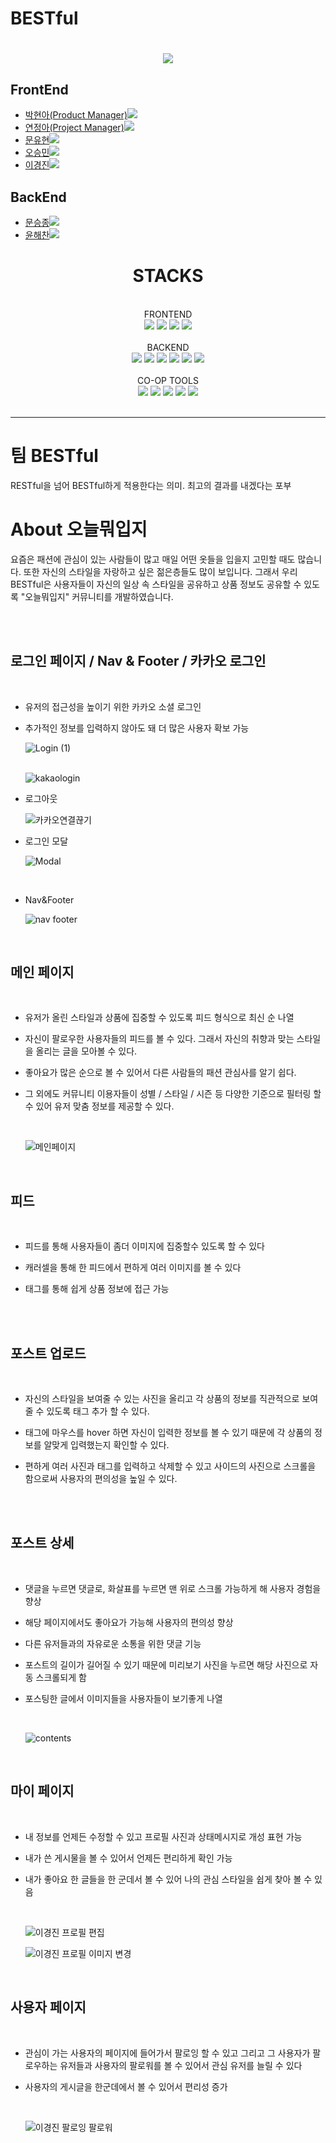 <h1>BESTful<h1>

<div align="center">
<img src= "https://github.com/wecode-bootcamp-korea/45-2nd-BESTful-frontend/blob/main/public/images/logo/1.png?raw=true">
</div>

## FrontEnd

- <a href="">박현아(Product Manager)<img src="https://img.shields.io/badge/GitHub-181717?style=flat-square&logo=GitHub&logoColor=white&link=https://github.com/hongyeollee"/></a>
- <a href="https://github.com/jeonga-yeon">연정아(Project Manager)<img src="https://img.shields.io/badge/GitHub-181717?style=flat-square&logo=GitHub&logoColor=white&link=https://github.com/hongyeollee"/></a>
- <a href="">문유현<img src="https://img.shields.io/badge/GitHub-181717?style=flat-square&logo=GitHub&logoColor=white&link=https://github.com/hongyeollee"/></a>
- <a href="">오승민<img src="https://img.shields.io/badge/GitHub-181717?style=flat-square&logo=GitHub&logoColor=white&link=https://github.com/hongyeollee"/></a>
- <a href="">이경진<img src="https://img.shields.io/badge/GitHub-181717?style=flat-square&logo=GitHub&logoColor=white&link=https://github.com/hongyeollee"/></a>

## BackEnd

- <a href="">문승종<img src="https://img.shields.io/badge/github-181717?style=for-the-badge&logo=github&logoColor=white"></a>
- <a href="">윤해찬<img src="https://img.shields.io/badge/github-181717?style=for-the-badge&logo=github&logoColor=white"></a>

<div align="center"><h1>STACKS</h1></div>
  </br>
<div align="center">FRONTEND</div>
  <div align="center">
    <img src="https://img.shields.io/badge/react-61DAFB?style=for-the-badge&logo=react&logoColor=black">
    <img src="https://img.shields.io/badge/javascript-F7DF1E?style=for-the-badge&logo=javascript&logoColor=black">
    <img src="https://img.shields.io/badge/html5-E34F26?style=for-the-badge&logo=html5&logoColor=white">
    <img src="https://img.shields.io/badge/styled components-DB7093?style=for-the-badge&logo=styled-components&logoColor=white"/>
  </div>
</br>
<div align="center">BACKEND</div>
<div align="center">
  <img src="https://img.shields.io/badge/node.js-339933?style=for-the-badge&logo=Node.js&logoColor=white">
  <img src="https://img.shields.io/badge/javascript-F7DF1E?style=for-the-badge&logo=javascript&logoColor=black"> 
  <img src="https://img.shields.io/badge/express-000000?style=for-the-badge&logo=express&logoColor=white">
  <img src="https://img.shields.io/badge/mysql-4479A1?style=for-the-badge&logo=mysql&logoColor=white">
  <img src="https://img.shields.io/badge/npm-CB3837?style=for-the-badge&logo=npm&logoColor=white">
  <img src="https://img.shields.io/badge/TypeORM-262627?style=for-the-badge&logo=TypeORM&logoColor=white">
</div>
</br>
<div align="center">CO-OP TOOLS</div>
<div align="center">  
  <img src="https://img.shields.io/badge/github-181717?style=for-the-badge&logo=github&logoColor=white">
  <img src="https://img.shields.io/badge/git-F05032?style=for-the-badge&logo=git&logoColor=white">
  <img src="https://img.shields.io/badge/Slack-4A154B?style=for-the-badge&logo=Slack&logoColor=white">
  <img src="https://img.shields.io/badge/Trello-0052CC?style=for-the-badge&logo=Trello&logoColor=white">
  <img src="https://img.shields.io/badge/Notion-000000?style=for-the-badge&logo=Notion&logoColor=white">
</div>
</br>

---

<h1>팀 BESTful</h1> 
<p>RESTful을 넘어 BESTful하게 적용한다는 의미. 최고의 결과를 내겠다는 포부</p>
<div>
  <h1>About 오늘뭐입지</h1>
  <p>
    요즘은 패션에 관심이 있는 사람들이 많고 매일 어떤 옷들을 입을지 고민할 때도 많습니다. 또한 자신의 스타일을 자랑하고 싶은 젊은층들도 많이 보입니다. 
    그래서 우리 BESTful은 사용자들이 자신의 일상 속 스타일을 공유하고 상품 정보도 공유할 수 있도록 "오늘뭐입지" 커뮤니티를 개발하였습니다.
  </p>
</div>
<br>
<br>
<h2>로그인 페이지 / Nav & Footer / 카카오 로그인 </h2>

<br>

- 유저의 접근성을 높이기 위한 카카오 소셜 로그인  
- 추가적인 정보를 입력하지 않아도 돼 더 많은 사용자 확보 가능
  <br>

  ![Login (1)](https://github.com/wecode-bootcamp-korea/45-2nd-BESTful-frontend/assets/76932302/976e9141-b595-4613-a55e-b9f2391f8d96)
  <br>
  <br>

  ![kakaologin](https://github.com/wecode-bootcamp-korea/45-2nd-BESTful-frontend/assets/76932302/422b4553-ff01-407e-8247-eda83e2b4719)
  <br>

- 로그아웃
  <br>

  ![카카오연결끊기](https://github.com/wecode-bootcamp-korea/45-2nd-BESTful-frontend/assets/76932302/e9a9c3ca-c4e8-400f-82c8-8ba656c197e1)
  <br>
- 로그인 모달
  <br>

  ![Modal](https://github.com/wecode-bootcamp-korea/45-2nd-BESTful-frontend/assets/76932302/74ec4db9-14bf-46e2-8515-7831ce15fb0c)

  <br>
- Nav&Footer
  <br>

  ![nav footer](https://github.com/wecode-bootcamp-korea/45-2nd-BESTful-frontend/assets/76932302/e7b08c18-a6e2-488d-baca-e2f598190396)

  <br>

<h2>메인 페이지</h2>
<br>

- 유저가 올린 스타일과 상품에 집중할 수 있도록 피드 형식으로 최신 순 나열
- 자신이 팔로우한 사용자들의 피드를 볼 수 있다. 그래서 자신의 취향과 맞는 스타일을 올리는 글을 모아볼 수 있다.
- 좋아요가 많은 순으로 볼 수 있어서 다른 사람들의 패션 관심사를 알기 쉽다.
- 그 외에도 커뮤니티 이용자들이 성별 / 스타일 / 시즌 등 다양한 기준으로 필터링 할 수 있어 유저 맞춤 정보를 제공할 수 있다.

  <br>

  ![메인페이지](https://github.com/wecode-bootcamp-korea/45-2nd-BESTful-frontend/assets/76932302/df6c6a6d-3358-4698-9896-c65222059d48)

  <br>

<h2>피드</h2>
<br>

- 피드를 통해 사용자들이 좀더 이미지에 집중할수 있도록 할 수 있다
- 캐러셀을 통해 한 피드에서 편하게 여러 이미지를 볼 수 있다
- 태그를 통해 쉽게 상품 정보에 접근 가능

  <br>

  <br>

<h2>포스트 업로드</h2>
<br>

- 자신의 스타일을 보여줄 수 있는 사진을 올리고 각 상품의 정보를 직관적으로 보여줄 수 있도록 태그 추가 할 수 있다.
- 태그에 마우스를 hover 하면 자신이 입력한 정보를 볼 수 있기 때문에 각 상품의 정보를 알맞게 입력했는지 확인할 수 있다.
- 편하게 여러 사진과 태그를 입력하고 삭제할 수 있고 사이드의 사진으로 스크롤을 함으로써 사용자의 편의성을 높일 수 있다.

  <br>


  <br>

<h2>포스트 상세</h2>
<br>

- 댓글을 누르면 댓글로, 화살표를 누르면 맨 위로 스크롤 가능하게 해 사용자 경험을 향상
- 해당 페이지에서도 좋아요가 가능해 사용자의 편의성 향상
- 다른 유저들과의 자유로운 소통을 위한 댓글 기능
- 포스트의 길이가 길어질 수 있기 때문에 미리보기 사진을 누르면 해당 사진으로 자동 스크롤되게 함
- 포스팅한 글에서 이미지들을 사용자들이 보기좋게 나열

  <br>

  ![contents](https://github.com/wecode-bootcamp-korea/45-2nd-BESTful-frontend/assets/76932302/f39a8297-b17d-406a-98e3-5516f53d6a5b)

  <br>

<h2>마이 페이지</h2>
<br>

- 내 정보를 언제든 수정할 수 있고 프로필 사진과 상태메시지로 개성 표현 가능
- 내가 쓴 게시물을 볼 수 있어서 언제든 편리하게 확인 가능
- 내가 좋아요 한 글들을 한 군데서 볼 수 있어 나의 관심 스타일을 쉽게 찾아 볼 수 있음

  <br>

  ![이경진 프로필 편집](https://github.com/wecode-bootcamp-korea/45-2nd-BESTful-frontend/assets/76932302/96f1f5a2-62be-4029-b3bb-d715fa5b707b)

  ![이경진 프로필 이미지 변경](https://github.com/wecode-bootcamp-korea/45-2nd-BESTful-frontend/assets/76932302/2ec5bc3c-a694-417e-a1d8-9e1fdd491493)

  <br>

<h2>사용자 페이지</h2>
<br>

- 관심이 가는 사용자의 페이지에 들어가서 팔로잉 할 수 있고 그리고 그 사용자가 팔로우하는 유저들과 사용자의 팔로워를 볼 수 있어서 관심 유저를 늘릴 수 있다
- 사용자의 게시글을 한군데에서 볼 수 있어서 편리성 증가

  <br>

  ![이경진 팔로잉 팔로워](https://github.com/wecode-bootcamp-korea/45-2nd-BESTful-frontend/assets/76932302/fcd46335-72b7-4a04-a108-bade1cd6b393)

  <br>
